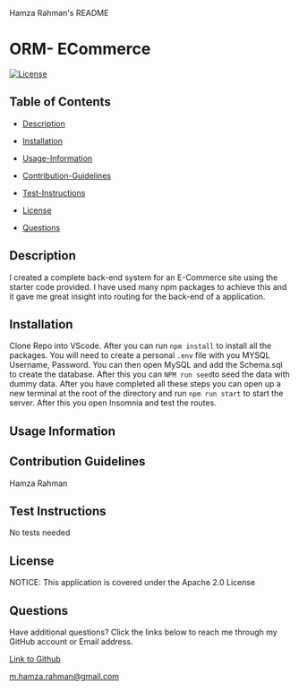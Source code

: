Hamza Rahman's README

 # ORM- ECommerce

[![License](https://img.shields.io/badge/License-Apache_2.0-blue.svg)](https://opensource.org/licenses/Apache-2.0)

## Table of Contents

 * [Description](#description)

 * [Installation](#installation)

 * [Usage-Information](#usage-information)

 * [Contribution-Guidelines](#contribution-guidelines)

 * [Test-Instructions](#test-instructions)

 * [License](#license)

 * [Questions](#questions)

## Description

I created a complete back-end system for an E-Commerce site using the starter code provided. I have used many npm packages to achieve this and it gave me great insight into routing for the back-end of a application.

## Installation

Clone Repo into VScode. After you can run ```npm install``` to install all the packages. You will need to create a personal ```.env``` file with you MYSQL Username, Password. You can then open MySQL and add the Schema.sql to create the database. After this you can  ```NPM run seed```to seed the data with dummy data. After you have completed all these steps you can open up a new terminal at the root of the directory and run ```npm run start``` to start the server. After this you open Insomnia and test the routes.

## Usage Information



## Contribution Guidelines

Hamza Rahman

## Test Instructions

No tests needed

## License

NOTICE: This application is covered under the Apache 2.0 License

## Questions

Have additional questions? Click the links below to reach me through my GitHub account or Email address.

[Link to Github](https://github.com/Hamzar19)

<a href="mailto:m.hamza.rahman@gmail.com">m.hamza.rahman@gmail.com</a>


